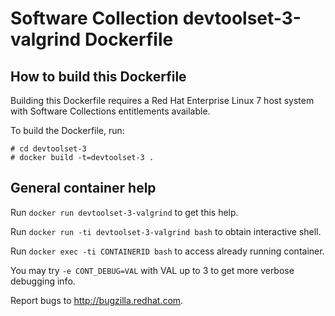 Software Collection devtoolset-3-valgrind Dockerfile
====================================================

How to build this Dockerfile
----------------------------

Building this Dockerfile requires a Red Hat Enterprise Linux 7 host
system with Software Collections entitlements available.

To build the Dockerfile, run:

```
# cd devtoolset-3
# docker build -t=devtoolset-3 .
```

General container help
----------------------

Run `docker run devtoolset-3-valgrind` to get this help.

Run `docker run -ti devtoolset-3-valgrind bash` to obtain interactive shell.

Run `docker exec -ti CONTAINERID bash` to access already running container.

You may try `-e CONT_DEBUG=VAL` with VAL up to 3 to get more verbose debugging
info.


Report bugs to <http://bugzilla.redhat.com>.




